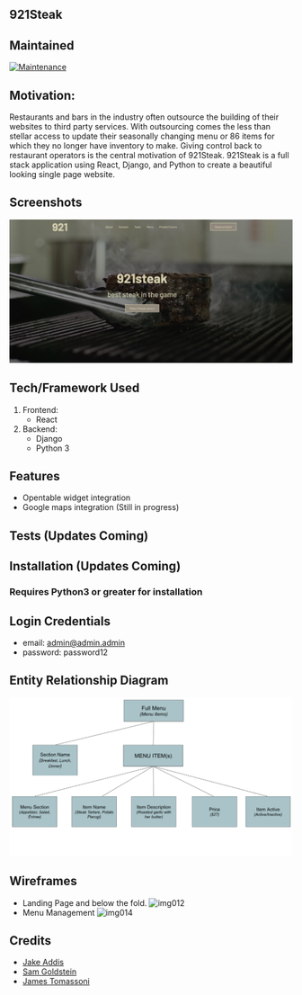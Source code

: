 ## 921Steak
## Maintained
[![Maintenance](https://img.shields.io/badge/Maintained%3F-yes-green.svg)](https://GitHub.com/Naereen/StrapDown.js/graphs/commit-activity)

## Motivation:
Restaurants and bars in the industry often outsource the building of their websites to third party services. With outsourcing comes the less than stellar access to update their seasonally changing menu or 86 items for which they no longer have inventory to make. Giving control back to restaurant operators is the central motivation of 921Steak. 921Steak is a full stack application using React, Django, and Python to create a beautiful looking single page website.  
## Screenshots
![Hero Desktop](images/Hero_Desktop.jpg)
## Tech/Framework Used
1. Frontend: 
    - React
2. Backend: 
    - Django
    - Python 3  
## Features
- Opentable widget integration 
- Google maps integration (Still in progress)
## Tests (Updates Coming)
## Installation (Updates Coming)
### Requires Python3 or greater for installation
## Login Credentials
- email: admin@admin.admin
- password: password12
## Entity Relationship Diagram
![ER Diagram](images/ERDiagram.jpg)
## Wireframes
- Landing Page and below the fold.
![img012](https://user-images.githubusercontent.com/68978118/101722893-60349280-3a68-11eb-8603-0536a889c664.jpg)
- Menu Management
![img014](https://user-images.githubusercontent.com/68978118/101722849-514de000-3a68-11eb-82a9-02d4c360beb2.jpg)

## Credits
- [Jake Addis](https://github.com/jake-utk)
- [Sam Goldstein](https://github.com/samgold2020)
- [James Tomassoni](https://github.com/jtomassoni)